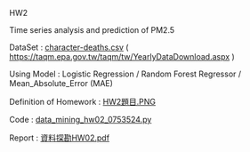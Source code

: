 HW2

Time series analysis and prediction of PM2.5 

DataSet : [character-deaths.csv](https://github.com/laynotena/Data-Mining/blob/main/HW2/106年新竹站_20180309.xls) ( https://taqm.epa.gov.tw/taqm/tw/YearlyDataDownload.aspx )

Using Model : Logistic Regression / Random Forest Regressor / Mean_Absolute_Error (MAE)

Definition of Homework : [HW2題目.PNG]( https://github.com/laynotena/Data-Mining/blob/main/HW1/HW1%E9%A1%8C%E7%9B%AE.PNG )

Code : [data_mining_hw02_0753524.py](https://github.com/laynotena/Data-Mining/blob/main/HW1/data_mining_hw01_0753524.py)

Report : [資料探勘HW02.pdf](資料探勘HW02.pdf) 







